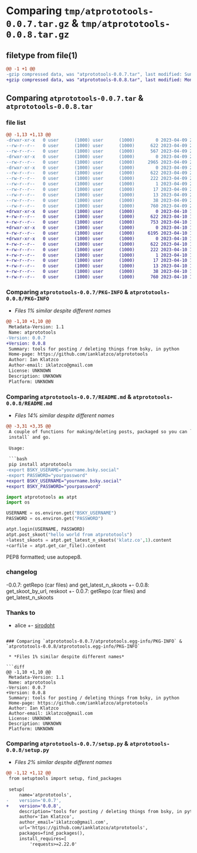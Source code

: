 # Comparing `tmp/atprototools-0.0.7.tar.gz` & `tmp/atprototools-0.0.8.tar.gz`

## filetype from file(1)

```diff
@@ -1 +1 @@
-gzip compressed data, was "atprototools-0.0.7.tar", last modified: Sun Apr  9 22:15:56 2023, max compression
+gzip compressed data, was "atprototools-0.0.8.tar", last modified: Mon Apr 10 18:59:40 2023, max compression
```

## Comparing `atprototools-0.0.7.tar` & `atprototools-0.0.8.tar`

### file list

```diff
@@ -1,13 +1,13 @@
-drwxr-xr-x   0 user      (1000) user      (1000)        0 2023-04-09 22:15:56.184135 atprototools-0.0.7/
--rw-r--r--   0 user      (1000) user      (1000)      622 2023-04-09 22:15:56.184135 atprototools-0.0.7/PKG-INFO
--rw-r--r--   0 user      (1000) user      (1000)      567 2023-04-09 22:14:50.000000 atprototools-0.0.7/README.md
-drwxr-xr-x   0 user      (1000) user      (1000)        0 2023-04-09 22:15:56.184135 atprototools-0.0.7/atprototools/
--rw-r--r--   0 user      (1000) user      (1000)     2965 2023-04-09 22:14:34.000000 atprototools-0.0.7/atprototools/__init__.py
-drwxr-xr-x   0 user      (1000) user      (1000)        0 2023-04-09 22:15:56.184135 atprototools-0.0.7/atprototools.egg-info/
--rw-r--r--   0 user      (1000) user      (1000)      622 2023-04-09 22:15:56.000000 atprototools-0.0.7/atprototools.egg-info/PKG-INFO
--rw-r--r--   0 user      (1000) user      (1000)      222 2023-04-09 22:15:56.000000 atprototools-0.0.7/atprototools.egg-info/SOURCES.txt
--rw-r--r--   0 user      (1000) user      (1000)        1 2023-04-09 22:15:56.000000 atprototools-0.0.7/atprototools.egg-info/dependency_links.txt
--rw-r--r--   0 user      (1000) user      (1000)       17 2023-04-09 22:15:56.000000 atprototools-0.0.7/atprototools.egg-info/requires.txt
--rw-r--r--   0 user      (1000) user      (1000)       13 2023-04-09 22:15:56.000000 atprototools-0.0.7/atprototools.egg-info/top_level.txt
--rw-r--r--   0 user      (1000) user      (1000)       38 2023-04-09 22:15:56.184135 atprototools-0.0.7/setup.cfg
--rw-r--r--   0 user      (1000) user      (1000)      760 2023-04-09 22:13:54.000000 atprototools-0.0.7/setup.py
+drwxr-xr-x   0 user      (1000) user      (1000)        0 2023-04-10 18:59:40.949046 atprototools-0.0.8/
+-rw-r--r--   0 user      (1000) user      (1000)      622 2023-04-10 18:59:40.949046 atprototools-0.0.8/PKG-INFO
+-rw-r--r--   0 user      (1000) user      (1000)      753 2023-04-10 18:59:01.000000 atprototools-0.0.8/README.md
+drwxr-xr-x   0 user      (1000) user      (1000)        0 2023-04-10 18:59:40.949046 atprototools-0.0.8/atprototools/
+-rw-r--r--   0 user      (1000) user      (1000)     6195 2023-04-10 18:56:45.000000 atprototools-0.0.8/atprototools/__init__.py
+drwxr-xr-x   0 user      (1000) user      (1000)        0 2023-04-10 18:59:40.949046 atprototools-0.0.8/atprototools.egg-info/
+-rw-r--r--   0 user      (1000) user      (1000)      622 2023-04-10 18:59:40.000000 atprototools-0.0.8/atprototools.egg-info/PKG-INFO
+-rw-r--r--   0 user      (1000) user      (1000)      222 2023-04-10 18:59:40.000000 atprototools-0.0.8/atprototools.egg-info/SOURCES.txt
+-rw-r--r--   0 user      (1000) user      (1000)        1 2023-04-10 18:59:40.000000 atprototools-0.0.8/atprototools.egg-info/dependency_links.txt
+-rw-r--r--   0 user      (1000) user      (1000)       17 2023-04-10 18:59:40.000000 atprototools-0.0.8/atprototools.egg-info/requires.txt
+-rw-r--r--   0 user      (1000) user      (1000)       13 2023-04-10 18:59:40.000000 atprototools-0.0.8/atprototools.egg-info/top_level.txt
+-rw-r--r--   0 user      (1000) user      (1000)       38 2023-04-10 18:59:40.949046 atprototools-0.0.8/setup.cfg
+-rw-r--r--   0 user      (1000) user      (1000)      760 2023-04-10 18:59:04.000000 atprototools-0.0.8/setup.py
```

### Comparing `atprototools-0.0.7/PKG-INFO` & `atprototools-0.0.8/PKG-INFO`

 * *Files 1% similar despite different names*

```diff
@@ -1,10 +1,10 @@
 Metadata-Version: 1.1
 Name: atprototools
-Version: 0.0.7
+Version: 0.0.8
 Summary: tools for posting / deleting things from bsky, in python
 Home-page: https://github.com/ianklatzco/atprototools
 Author: Ian Klatzco
 Author-email: iklatzco@gmail.com
 License: UNKNOWN
 Description: UNKNOWN
 Platform: UNKNOWN
```

### Comparing `atprototools-0.0.7/README.md` & `atprototools-0.0.8/README.md`

 * *Files 14% similar despite different names*

```diff
@@ -3,31 +3,35 @@
 A couple of functions for making/deleting posts, packaged so you can `pip
 install` and go.
 
 Usage:
 
 ```bash
 pip install atprototools
-export BSKY_USERAME="yourname.bsky.social"
-export PASSWORD="yourpassword"
+export BSKY_USERNAME="yourname.bsky.social"
+export BSKY_PASSWORD="yourpassword"
 ```
 
 ```python
 import atprototools as atpt
 import os
 
 USERNAME = os.environ.get("BSKY_USERNAME")
 PASSWORD = os.environ.get("PASSWORD")
 
 atpt.login(USERNAME, PASSWORD)
 atpt.post_skoot("hello world from atprototools")
+latest_skoots = atpt.get_latest_n_skoots('klatz.co',1).content
+carfile = atpt.get_car_file().content
 ```
 
 PEP8 formatted; use autopep8.
 
 ### changelog
 
-0.0.7: getRepo (car files) and get_latest_n_skoots
+- 0.0.8: get_skoot_by_url, reskoot
+- 0.0.7: getRepo (car files) and get_latest_n_skoots
 
 ### Thanks to 
 
 - alice
+- [sirodoht](https://github.com/sirodoht)
```

### Comparing `atprototools-0.0.7/atprototools.egg-info/PKG-INFO` & `atprototools-0.0.8/atprototools.egg-info/PKG-INFO`

 * *Files 1% similar despite different names*

```diff
@@ -1,10 +1,10 @@
 Metadata-Version: 1.1
 Name: atprototools
-Version: 0.0.7
+Version: 0.0.8
 Summary: tools for posting / deleting things from bsky, in python
 Home-page: https://github.com/ianklatzco/atprototools
 Author: Ian Klatzco
 Author-email: iklatzco@gmail.com
 License: UNKNOWN
 Description: UNKNOWN
 Platform: UNKNOWN
```

### Comparing `atprototools-0.0.7/setup.py` & `atprototools-0.0.8/setup.py`

 * *Files 2% similar despite different names*

```diff
@@ -1,12 +1,12 @@
 from setuptools import setup, find_packages
 
 setup(
     name='atprototools',
-    version='0.0.7',
+    version='0.0.8',
     description='tools for posting / deleting things from bsky, in python',
     author='Ian Klatzco',
     author_email='iklatzco@gmail.com',
     url='https://github.com/ianklatzco/atprototools',
     packages=find_packages(),
     install_requires=[
         'requests>=2.22.0'
```

